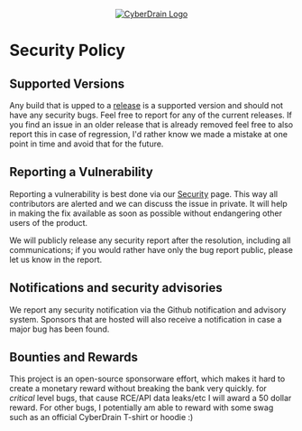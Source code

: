 <p align="center"><a href="https://cyberdrain.com" target="_blank" rel="noopener noreferrer"><img src="assets/img/CyberDrain.png" alt="CyberDrain Logo"></a></p>

# Security Policy

## Supported Versions

Any build that is upped to a [release](releases) is a supported version and should not have any security bugs. Feel free to report for any of the current releases. If you find an issue in an older release that is already removed feel free to also report this in case of regression, I'd rather know we made a mistake at one point in time and avoid that for the future.

## Reporting a Vulnerability

Reporting a vulnerability is best done via our [Security](SECURITY.md) page. This way all contributors are alerted and we can discuss the issue in private. It will help in making the fix available as soon as possible without endangering other users of the product. 

We will publicly release any security report after the resolution, including all communications; if you would rather have only the bug report public, please let us know in the report.

## Notifications and security advisories

We report any security notification via the Github notification and advisory system. Sponsors that are hosted will also receive a notification in case a major bug has been found.

## Bounties and Rewards


This project is an open-source sponsorware effort, which makes it hard to create a monetary reward without breaking the bank very quickly. for *critical* level bugs, that cause RCE/API data leaks/etc I will award a 50 dollar reward. For other bugs, I potentially am able to reward with some swag such as an official CyberDrain T-shirt or hoodie :)

